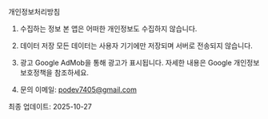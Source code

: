 개인정보처리방침

1. 수집하는 정보
본 앱은 어떠한 개인정보도 수집하지 않습니다.

2. 데이터 저장
모든 데이터는 사용자 기기에만 저장되며 서버로 전송되지 않습니다.

3. 광고
Google AdMob을 통해 광고가 표시됩니다.
자세한 내용은 Google 개인정보 보호정책을 참조하세요.

4. 문의
이메일: podev7405@gmail.com

최종 업데이트: 2025-10-27
